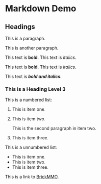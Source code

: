 # Markdown Demo

## Headings

This is a paragraph. 

This is another paragraph.

This text is **bold**. This text is _italics_.

This text is __bold__. This text is *italics*.

This text is ***bold and italics***.

### This is a Heading Level 3

This is a numbered list:

1. This is item one.
2. This is item two.

    This is the second paragraph in item two.

4. This is item three.

This is a unnumbered list:

- This is item one.
- This is item two.
- This is item three.

This is a link to [BrickMMO](https://brickmmo.com).

